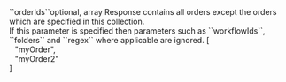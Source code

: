 <tr><td>``orderIds``</td><td>optional, array</td>
<td>Response contains all orders except the orders which are specified in this collection.<br/>
If this parameter is specified then parameters such as ``workflowIds``, ``folders`` and ``regex`` where applicable are ignored.</td></td>
<td> [
  <div style="padding-left:10px;">"myOrder",</div>
  <div style="padding-left:10px;">"myOrder2"</div>
  ]</td>
<td></td>
</tr>
